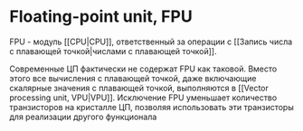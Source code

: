 # Floating-point unit, FPU
FPU - модуль [[CPU|CPU]], ответственный за операции с [[Запись числа с плавающей точкой|числами с плавающей точкой]].

Современные ЦП фактически не содержат FPU как таковой. Вместо этого все вычисления с плавающей точкой, даже включающие скалярные значения с плавающей точкой, выполняются в [[Vector processing unit, VPU|VPU]]. Исключение FPU уменьшает количество транзисторов на кристалле ЦП, позволяя использовать эти транзисторы для реализации другого функционала